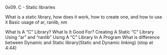 0x09. C - Static libraries

What is a static library, how does it work, how to create one, and how to use it
Basic usage of ar, ranlib, nm

What Is A “C” Library? What Is It Good For?
Creating A Static “C” Library Using “ar” and “ranlib”
Using A “C” Library In A Program
What is difference between Dynamic and Static library(Static and Dynamic linking) (stop at 4:44)
